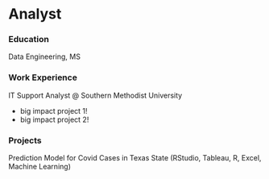 # Analyst

### Education
Data Engineering, MS

### Work Experience
IT Support Analyst @ Southern Methodist University
- big impact project 1!
- big impact project 2!

### Projects
Prediction Model for Covid Cases in Texas State (RStudio, Tableau, R, Excel, Machine Learning)
